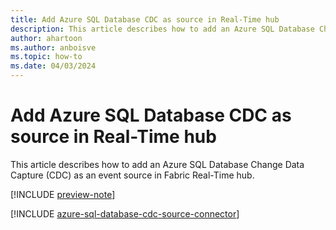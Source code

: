 ```yaml
---
title: Add Azure SQL Database CDC as source in Real-Time hub
description: This article describes how to add an Azure SQL Database Change Data Capture (CDC) as an event source in Fabric Real-Time hub. 
author: ahartoon
ms.author: anboisve
ms.topic: how-to
ms.date: 04/03/2024
---
```


# Add Azure SQL Database CDC as source in Real-Time hub
This article describes how to add an Azure SQL Database Change Data Capture (CDC) as an event source in Fabric Real-Time hub. 

[!INCLUDE [preview-note](./includes/preview-note.md)]

[!INCLUDE [azure-sql-database-cdc-source-connector](../real-time-intelligence/event-streams/includes/azure-sql-database-cdc-source-connector.md)]